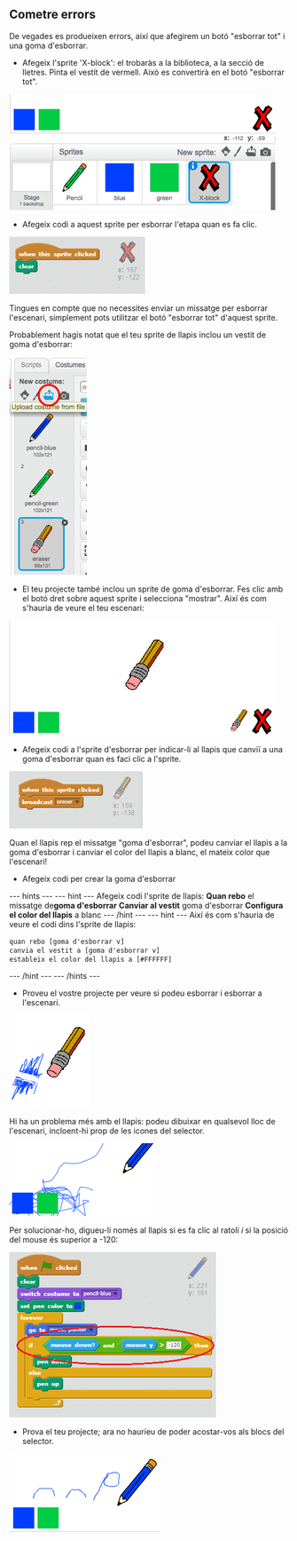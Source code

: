 ## Cometre errors

De vegades es produeixen errors, així que afegirem un botó "esborrar tot" i una goma d'esborrar.

+ Afegeix l'sprite 'X-block': el trobaràs a la biblioteca, a la secció de lletres. Pinta el vestit de vermell. Això es convertirà en el botó "esborrar tot".

![captura de pantalla](images/paint-x.png)

+ Afegeix codi a aquest sprite per esborrar l'etapa quan es fa clic.

![Esborra pantalla](images/clear-stage.png)

Tingues en compte que no necessites enviar un missatge per esborrar l'escenari, simplement pots utilitzar el botó "esborrar tot" d'aquest sprite.

Probablement hagis notat que el teu sprite de llapis inclou un vestit de goma d'esborrar:

![captura de pantalla](images/paint-eraser-costume.png)

+ El teu projecte també inclou un sprite de goma d'esborrar. Fes clic amb el botó dret sobre aquest sprite i selecciona "mostrar". Així és com s'hauria de veure el teu escenari:

![captura de pantalla](images/paint-eraser-stage.png)

+ Afegeix codi a l'sprite d'esborrar per indicar-li al llapis que canviï a una goma d'esborrar quan es faci clic a l'sprite.

![Goma d'emissió de difusió](images/broadcast-eraser.png)

Quan el llapis rep el missatge "goma d'esborrar", podeu canviar el llapis a la goma d'esborrar i canviar el color del llapis a blanc, el mateix color que l'escenari!

+ Afegeix codi per crear la goma d'esborrar

\--- hints \--- \--- hint \--- Afegeix codi l'sprite de llapis: **Quan rebo** el missatge de**goma d'esborrar** **Canviar al vestit** goma d'esborrar **Configura el color del llapis** a blanc \--- /hint \--- \--- hint \--- Així és com s'hauria de veure el codi dins l'sprite de llapis:

```blocks
quan rebo [goma d'esborrar v]
canvia el vestit a [goma d'esborrar v]
estableix el color del llapis a [#FFFFFF]
```

\--- /hint \--- \--- /hints \---

+ Proveu el vostre projecte per veure si podeu esborrar i esborrar a l'escenari.

![captura de pantalla](images/paint-erase-test.png)

Hi ha un problema més amb el llapis: podeu dibuixar en qualsevol lloc de l'escenari, incloent-hi prop de les icones del selector.

![captura de pantalla](images/paint-draw-problem.png)

Per solucionar-ho, digueu-li només al llapis si es fa clic al ratolí *i* si la posició del mouse és superior a -120:

![captura de pantalla](images/pencil-gt-code.png)

+ Prova el teu projecte; ara no hauríeu de poder acostar-vos als blocs del selector.

![captura de pantalla](images/paint-fixed.png)